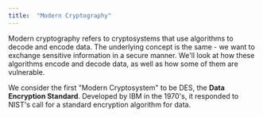 ```yaml
---
title:  "Modern Cryptography"
---
```


Modern cryptography refers to cryptosystems that use algorithms to decode and encode data. The underlying concept is the same - we want to exchange sensitive information in a secure manner. We'll look at how these algorithms encode and decode data, as well as how some of them are vulnerable.

We consider the first "Modern Cryptosystem" to be DES, the **Data Encryption Standard**. Developed by IBM in the 1970's, it responded to NIST's call for a standard encryption algorithm for data.
